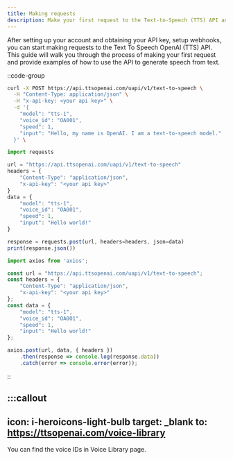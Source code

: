 ```yaml
---
title: Making requests
description: Make your first request to the Text-to-Speech (TTS) API and get started with the powerful features.
---
```


After setting up your account and obtaining your API key, setup webhooks, you can start making requests to the Text To Speech OpenAI (TTS) API. This guide will walk you through the process of making your first request and provide examples of how to use the API to generate speech from text.

::code-group

```bash [terminal]
curl -X POST https://api.ttsopenai.com/uapi/v1/text-to-speech \
  -H "Content-Type: application/json" \
  -H "x-api-key: <your api key>" \
  -d '{
    "model": "tts-1",
    "voice_id": "OA001",
    "speed": 1,
    "input": "Hello, my name is OpenAI. I am a text-to-speech model."
  }' \
```

```ts [py]
import requests

url = "https://api.ttsopenai.com/uapi/v1/text-to-speech"
headers = {
    "Content-Type": "application/json",
    "x-api-key": "<your api key>"
}
data = {
    "model": "tts-1",
    "voice_id": "OA001",
    "speed": 1,
    "input": "Hello world!"
}

response = requests.post(url, headers=headers, json=data)
print(response.json())
```

```ts [ts]
import axios from 'axios';

const url = "https://api.ttsopenai.com/uapi/v1/text-to-speech";
const headers = {
    "Content-Type": "application/json",
    "x-api-key": "<your api key>"
};
const data = {
    "model": "tts-1",
    "voice_id": "OA001",
    "speed": 1,
    "input": "Hello world!"
};

axios.post(url, data, { headers })
    .then(response => console.log(response.data))
    .catch(error => console.error(error));
```

::

:::callout
---
icon: i-heroicons-light-bulb
target: _blank
to: https://ttsopenai.com/voice-library
---
You can find the voice IDs in Voice Library page.
